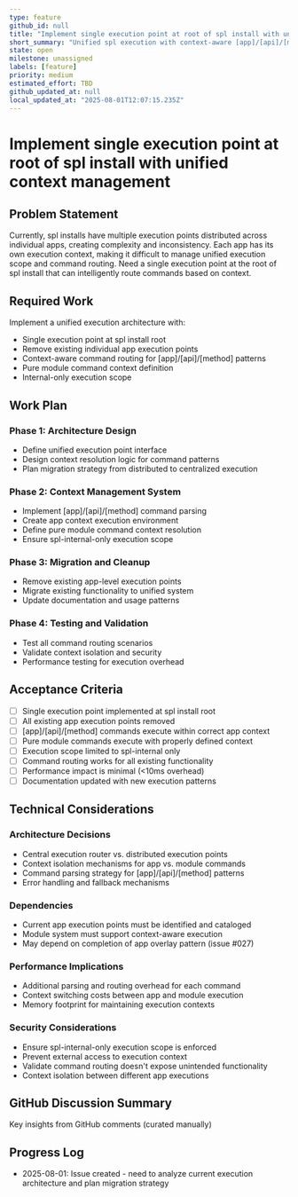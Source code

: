 ```yaml
---
type: feature
github_id: null
title: "Implement single execution point at root of spl install with unified context management"
short_summary: "Unified spl execution with context-aware [app]/[api]/[method] routing"
state: open
milestone: unassigned
labels: [feature]
priority: medium
estimated_effort: TBD
github_updated_at: null
local_updated_at: "2025-08-01T12:07:15.235Z"
---
```


# Implement single execution point at root of spl install with unified context management

## Problem Statement
Currently, spl installs have multiple execution points distributed across individual apps, creating complexity and inconsistency. Each app has its own execution context, making it difficult to manage unified execution scope and command routing. Need a single execution point at the root of spl install that can intelligently route commands based on context.

## Required Work
Implement a unified execution architecture with:
- Single execution point at spl install root
- Remove existing individual app execution points
- Context-aware command routing for [app]/[api]/[method] patterns
- Pure module command context definition
- Internal-only execution scope

## Work Plan

### Phase 1: Architecture Design
- Define unified execution point interface
- Design context resolution logic for command patterns
- Plan migration strategy from distributed to centralized execution

### Phase 2: Context Management System
- Implement [app]/[api]/[method] command parsing
- Create app context execution environment
- Define pure module command context resolution
- Ensure spl-internal-only execution scope

### Phase 3: Migration and Cleanup
- Remove existing app-level execution points
- Migrate existing functionality to unified system
- Update documentation and usage patterns

### Phase 4: Testing and Validation
- Test all command routing scenarios
- Validate context isolation and security
- Performance testing for execution overhead

## Acceptance Criteria
- [ ] Single execution point implemented at spl install root
- [ ] All existing app execution points removed
- [ ] [app]/[api]/[method] commands execute within correct app context
- [ ] Pure module commands execute with properly defined context
- [ ] Execution scope limited to spl-internal only
- [ ] Command routing works for all existing functionality
- [ ] Performance impact is minimal (<10ms overhead)
- [ ] Documentation updated with new execution patterns

## Technical Considerations

### Architecture Decisions
- Central execution router vs. distributed execution points
- Context isolation mechanisms for app vs. module commands
- Command parsing strategy for [app]/[api]/[method] patterns
- Error handling and fallback mechanisms

### Dependencies
- Current app execution points must be identified and cataloged
- Module system must support context-aware execution
- May depend on completion of app overlay pattern (issue #027)

### Performance Implications
- Additional parsing and routing overhead for each command
- Context switching costs between app and module execution
- Memory footprint for maintaining execution contexts

### Security Considerations
- Ensure spl-internal-only execution scope is enforced
- Prevent external access to execution context
- Validate command routing doesn't expose unintended functionality
- Context isolation between different app executions

## GitHub Discussion Summary
Key insights from GitHub comments (curated manually)

## Progress Log
- 2025-08-01: Issue created - need to analyze current execution architecture and plan migration strategy